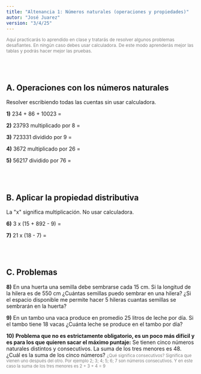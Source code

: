 ```yaml
---
title: "Altenancia 1: Números naturales (operaciones y propiedades)"
autor: "José Juarez"
version: "3/4/25"
---
```



<span hidden>Local directory with images: "H:/"</span>


<span hidden>Learning objectives very briefly</span>
   <span class="grey3 size85">Aquí practicarás lo aprendido en clase y tratarás de resolver algunos problemas desafiantes. En ningún caso debes usar calculadora. De este modo aprenderás mejor las tablas y podrás hacer mejor las pruebas.</span>


<br><br>


## A. Operaciones con los números naturales

Resolver escribiendo todas las cuentas sin usar calculadora.

**1)** 234 + 86 + 10023 =

**2)** 23793 multiplicado por 8 = 

**3)** 723331 dividido por 9 = 

**4)** 3672 multiplicado por 26 = 

**5)** 56217 dividido por 76 = 


<br><br>

## B. Aplicar la propiedad distributiva

La "x" significa multiplicación. No usar calculadora.

**6)** 3 x (15 + 892 - 9) =

**7)** 21 x (18 - 7) =

<br><br>

## C. Problemas

**8)** En una huerta una semilla debe sembrarse cada 15 cm. Si la longitud de la hilera es de 550 cm ¿Cuántas semillas puedo sembrar en una hilera? ¿Si el espacio disponible me permite hacer 5 hileras cuantas semillas se sembrarán en la huerta?

**9)** En un tambo una vaca produce en promedio 25 litros de leche por día. Si el tambo tiene 18 vacas ¿Cuánta leche se produce en el tambo por día?


**10)** **Problema que no es estrictamente obligatorio, es un poco más difícil y es para los que quieren sacar el máximo puntaje:** Se tienen cinco números naturales distintos y consecutivos. La suma de los tres menores es 48. ¿Cuál es la suma de los cinco números?  <span class="grey3 size80">¿Qué significa consecutivos? Significa que vienen uno después del otro. Por ejemplo 2; 3; 4; 5; 6; 7 son números consecutivos. Y en este caso la suma de los tres menores es 2 + 3 + 4 = 9</span>



</div>
<!-- HTML style definitions -->
<style>
/* Colors */
.grey1 {color: #b3b3b3;} /* my light-grey */
.grey2 {color: #999999;} /* my middle-grey */
.grey3 {color: #808080;} /* my dark-grey */
.blue1 {color: #6495ed;} /* nvim blue */
.blue2 {color: #276cdf;} /* Andrew Ng Blue */
.sky1 {color: #7dbed8;} /* nvim sky */
.sky2 {color: #27a2db;}   /* my sky */
.green {color: #81b524;} /* my green */
.red1 {color: #ec5469;} /* my coral-red */
.red2 {color: #f44336;} /* my red */
.rose {color: #ec9998:} /* nvim rose */
.gold {color: #df9d43;} /* Andrew Ng gold */
.orange1 {color: #fda556;} /* nvim orange */
.orange2 {color: #ff9505;} /*Andrew Ng orange */
.purple1 {color: #ff40ff;} /* Andrew Ng purple */
.purple2 {color: #d164d7;} /* Andrew Ng purple */
/* Font Size */
.size90 {font-size: 0.9em;}
.size85 {font-size: 0.85em;}
.size80 {font-size: 0.8em;}
.size70 {font-size: 0.7em;}
</style>
<!-- Use <span> inline and <div> with several lines --->
